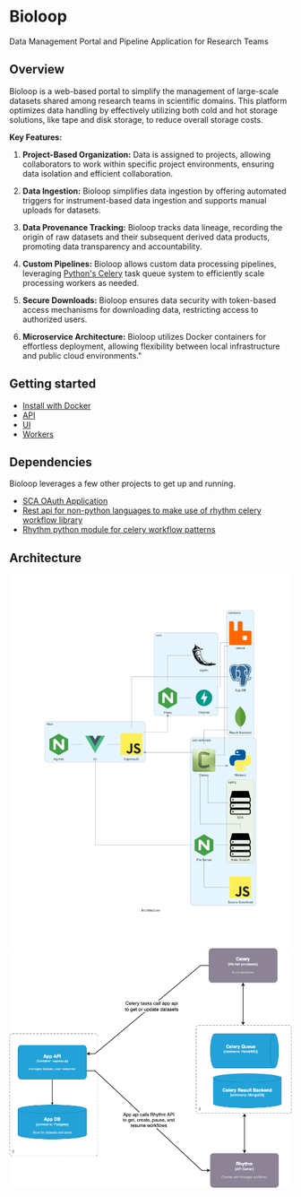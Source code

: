 


# Bioloop
Data Management Portal and Pipeline Application for Research Teams

## Overview
Bioloop is a web-based portal to simplify the management of large-scale datasets shared among research teams in scientific domains. This platform optimizes data handling by effectively utilizing both cold and hot storage solutions, like tape and disk storage, to reduce overall storage costs.

**Key Features:**

1. **Project-Based Organization:** Data is assigned to projects, allowing collaborators to work within specific project environments, ensuring data isolation and efficient collaboration.

2. **Data Ingestion:** Bioloop simplifies data ingestion by offering automated triggers for instrument-based data ingestion and supports manual uploads for datasets.

3. **Data Provenance Tracking:** Bioloop tracks data lineage, recording the origin of raw datasets and their subsequent derived data products, promoting data transparency and accountability.

4. **Custom Pipelines:** Bioloop allows custom data processing pipelines, leveraging [Python's Celery](https://docs.celeryq.dev/en/stable/getting-started/introduction.html) task queue system to efficiently scale processing workers as needed.

5. **Secure Downloads:** Bioloop ensures data security with token-based access mechanisms for downloading data, restricting access to authorized users.

6. **Microservice Architecture:** Bioloop utilizes Docker containers for effortless deployment, allowing flexibility between local infrastructure and public cloud environments."


## Getting started

- [Install with Docker](README-docker.md)  
- [API](api/README.md)  
- [UI](ui/README.md)  
- [Workers](workers/README.md)  

## Dependencies

Bioloop leverages a few other projects to get up and running. 

- [SCA OAuth Application](https://github.com/IUSCA/signet)  
- [Rest api for non-python languages to make use of rhythm celery workflow library](https://github.com/IUSCA/rhythm_api)  
- [Rhythm python module for celery workflow patterns](https://github.com/IUSCA/rhythm)  


## Architecture
<img src="docs/public/architecture.png" >
<br />
<img src="docs/public/app-celery-communication-diagram.png" >
